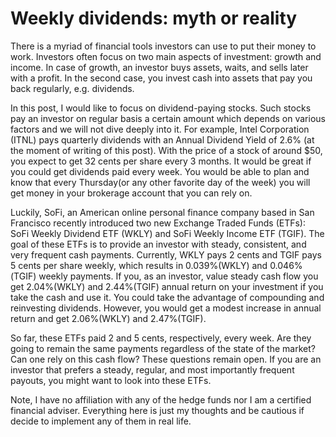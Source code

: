 # Weekly dividends: myth or reality

 
There is a myriad of financial tools investors can use to put their money to work. Investors often focus on two main aspects of investment: growth and income. In case of growth, an investor buys assets, waits, and sells later with a profit. In the second case, you invest cash into assets that pay you back regularly, e.g. dividends.

In this post, I would like to focus on dividend-paying stocks. Such stocks pay an investor on regular basis a certain amount which depends on various factors and we will not dive deeply into it. For example, Intel Corporation (ITNL) pays quarterly dividends with an Annual Dividend Yield of 2.6% (at the moment of writing of this post). With the price of a stock of around $50, you expect to get 32 cents per share every 3 months. It would be great if you could get dividends paid every week. You would be able to plan and know that every Thursday(or any other favorite day of the week) you will get money in your brokerage account that you can rely on.

Luckily, SoFi, an American online personal finance company based in San Francisco recently introduced two new Exchange Traded Funds (ETFs): SoFi Weekly Dividend ETF (WKLY) and SoFi Weekly Income ETF (TGIF). The goal of these ETFs is to provide an investor with steady, consistent, and very frequent cash payments. Currently, WKLY pays 2 cents and TGIF pays 5 cents per share weekly, which results in 0.039%(WKLY) and 0.046%(TGIF) weekly payments. If you, as an investor, value steady cash flow you get 2.04%(WKLY) and 2.44%(TGIF) annual return on your investment if you take the cash and use it. You could take the advantage of compounding and reinvesting dividends. However, you would get a modest increase in annual return and get 2.06%(WKLY) and 2.47%(TGIF).

So far, these ETFs paid 2 and 5 cents, respectively, every week. Are they going to remain the same payments regardless of the state of the market? Can one rely on this cash flow? These questions remain open. If you are an investor that prefers a steady, regular, and most importantly frequent payouts, you might want to look into these ETFs.

Note, I have no affiliation with any of the hedge funds nor I am a certified financial adviser. Everything here is just my thoughts and be cautious if decide to implement any of them in real life. 
 
